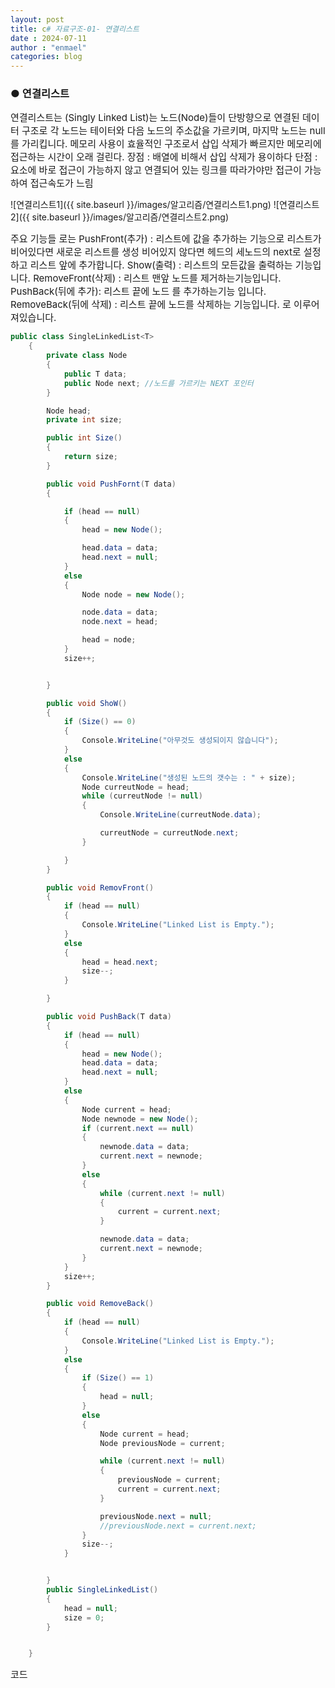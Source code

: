 ```yaml
---
layout: post
title: c# 자료구조-01- 연결리스트
date : 2024-07-11
author : "enmael"
categories: blog
---
```

<h3>● 연결리스트 </h3>



<span style="font-size: 15px;">
연결리스트는 (Singly Linked List)는 노드(Node)들이 단방향으로 연결된 데이터 구조로 각 노드는 테이터와 다음 노드의 주소값을 가르키며, 마지막 노드는 null를 가리킵니다.
</span>

<span style="font-size: 15px;">
메모리 사용이 효율적인 구조로서 삽입 삭제가 빠르지만 메모리에 접근하는 시간이 오래 걸린다.
</span>


<span style="font-size: 15px;">
장점 : 배열에 비해서 삽입 삭제가 용이하다
</span>

<span style="font-size: 15px;">
단점 : 요소에 바로 접근이 가능하지 않고 연결되어 있는 링크를 따라가야만 접근이 가능하여 접근속도가 느림 
</span>

![연결리스트1]({{ site.baseurl }}/images/알고리즘/연결리스트1.png)
![연결리스트2]({{ site.baseurl }}/images/알고리즘/연결리스트2.png)

<span style="font-size: 15px;">
주요 기능들 로는
</span>

<span style="font-size: 15px;">
PushFront(추가) : 리스트에 값을 추가하는 기능으로 리스트가 비어있다면 새로운 리스트를 생성 비어있지 않다면 헤드의 세노드의 next로 설정하고 리스트 앞에 추가합니다.
</span>

<span style="font-size: 15px;">
Show(출력) : 리스트의 모든값을 출력하는 기능입니다.
</span>

<span style="font-size: 15px;">
RemoveFront(삭제) : 리스트 맨앞 노드를 제거하는기능입니다. 
</span>

<span style="font-size: 15px;">
PushBack(뒤에 추가): 리스트 끝에 노드 를 추가하는기능 입니다.
</span>

<span style="font-size: 15px;">
RemoveBack(뒤에 삭제) : 리스트 끝에 노드를 삭제하는 기능입니다.
</span>

<span style="font-size: 15px;">
로 이루어져있습니다.
</span>

```csharp
public class SingleLinkedList<T>
    {
        private class Node
        {
            public T data;
            public Node next; //노드를 가르키는 NEXT 포인터
        }

        Node head;
        private int size;

        public int Size()
        {
            return size;
        }

        public void PushFornt(T data)
        {

            if (head == null)
            {
                head = new Node();

                head.data = data;
                head.next = null;
            }
            else
            {
                Node node = new Node();

                node.data = data;
                node.next = head;

                head = node;
            }
            size++;


        }

        public void ShoW()
        {
            if (Size() == 0)
            {
                Console.WriteLine("아무것도 생성되이지 않습니다");
            }
            else
            {
                Console.WriteLine("생성된 노드의 갯수는 : " + size);
                Node curreutNode = head;
                while (curreutNode != null)
                {
                    Console.WriteLine(curreutNode.data);

                    curreutNode = curreutNode.next;
                }

            }
        }

        public void RemovFront()
        {
            if (head == null)
            {
                Console.WriteLine("Linked List is Empty.");
            }
            else
            {
                head = head.next;
                size--;
            }

        }

        public void PushBack(T data)
        {
            if (head == null)
            {
                head = new Node();
                head.data = data;
                head.next = null;
            }
            else
            {
                Node current = head;
                Node newnode = new Node();
                if (current.next == null)
                {
                    newnode.data = data;
                    current.next = newnode;
                }
                else
                {
                    while (current.next != null)
                    {
                        current = current.next;
                    }

                    newnode.data = data;
                    current.next = newnode;
                }
            }
            size++;
        }

        public void RemoveBack()
        {
            if (head == null)
            {
                Console.WriteLine("Linked List is Empty.");
            }
            else
            {
                if (Size() == 1)
                {
                    head = null;
                }
                else
                {
                    Node current = head;
                    Node previousNode = current;

                    while (current.next != null)
                    {
                        previousNode = current;
                        current = current.next;
                    }

                    previousNode.next = null;
                    //previousNode.next = current.next;
                }
                size--;
            }


        }
        public SingleLinkedList()
        {
            head = null;
            size = 0;
        }


    }
```
<span style="font-size: 15px;">
  코드
</span>
